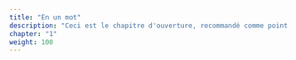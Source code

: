 ```yaml
---
title: "En un mot"
description: "Ceci est le chapitre d'ouverture, recommandé comme point de départ. Il établit les fondements d'une exploration intellectuelle des origines cosmiques et du potentiel interstellaire de l'humanité, préparant le terrain pour un voyage à travers la narration de Wheel of Heaven. Le Chapitre 1 explore l'hypothèse selon laquelle une civilisation extraterrestre avancée, connue sous le nom d'Elohim, a influencé les origines et le développement de la vie sur Terre. Il plonge dans les intersections des croyances anciennes, des événements historiques et de la pensée scientifique moderne, suggérant une profonde connexion cosmique entre l'humanité et les êtres extraterrestres."
chapter: "1"
weight: 100
---
```

